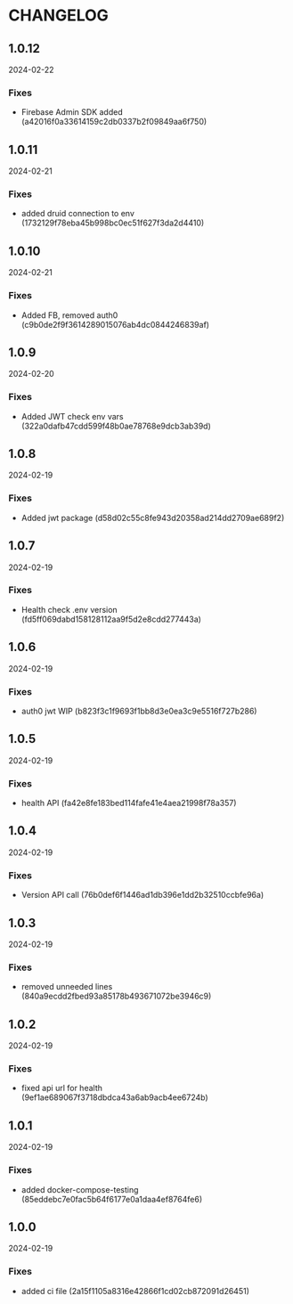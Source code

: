 # CHANGELOG

<!--- next entry here -->

## 1.0.12
2024-02-22

### Fixes

- Firebase Admin SDK added (a42016f0a33614159c2db0337b2f09849aa6f750)

## 1.0.11
2024-02-21

### Fixes

- added druid connection to env (1732129f78eba45b998bc0ec51f627f3da2d4410)

## 1.0.10
2024-02-21

### Fixes

- Added FB, removed auth0 (c9b0de2f9f3614289015076ab4dc0844246839af)

## 1.0.9
2024-02-20

### Fixes

- Added JWT check env vars (322a0dafb47cdd599f48b0ae78768e9dcb3ab39d)

## 1.0.8
2024-02-19

### Fixes

- Added jwt package (d58d02c55c8fe943d20358ad214dd2709ae689f2)

## 1.0.7
2024-02-19

### Fixes

- Health check .env version (fd5ff069dabd158128112aa9f5d2e8cdd277443a)

## 1.0.6
2024-02-19

### Fixes

- auth0 jwt WIP (b823f3c1f9693f1bb8d3e0ea3c9e5516f727b286)

## 1.0.5
2024-02-19

### Fixes

- health API (fa42e8fe183bed114fafe41e4aea21998f78a357)

## 1.0.4
2024-02-19

### Fixes

- Version API call (76b0def6f1446ad1db396e1dd2b32510ccbfe96a)

## 1.0.3
2024-02-19

### Fixes

- removed unneeded lines (840a9ecdd2fbed93a85178b493671072be3946c9)

## 1.0.2
2024-02-19

### Fixes

- fixed api url for health (9ef1ae689067f3718dbdca43a6ab9acb4ee6724b)

## 1.0.1
2024-02-19

### Fixes

- added docker-compose-testing (85eddebc7e0fac5b64f6177e0a1daa4ef8764fe6)

## 1.0.0
2024-02-19

### Fixes

- added ci file (2a15f1105a8316e42866f1cd02cb872091d26451)